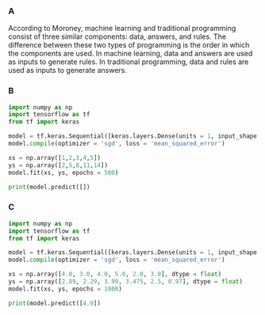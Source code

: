### A
According to Moroney, machine learning and traditional programming consist of three similar components: data, answers, and rules. The difference between these two types of programming is the order in which the components are used. In machine learning, data and answers are used as inputs to generate rules. In traditional programming, data and rules are used as inputs to generate answers.

### B
```python
import numpy as np
import tensorflow as tf
from tf import keras

model = tf.keras.Sequential([keras.layers.Dense(units = 1, input_shape = [1])])
model.compile(optimizer = 'sgd', loss = 'mean_squared_error')

xs = np.array([1,2,3,4,5])
ys = np.array([2,5,8,11,14])
model.fit(xs, ys, epochs = 500)

print(model.predict([])
```

### C
```python
import numpy as np
import tensorflow as tf
from tf import keras

model = tf.keras.Sequential([keras.layers.Dense(units = 1, input_shape = [1])])
model.compile(optimizer = 'sgd', loss = 'mean_squared_error')

xs = np.array([4.0, 3.0, 4.0, 5.0, 2.0, 3.0], dtype = float)
ys = np.array([2.89, 2.29, 3.99, 3.475, 2.5, 0.97], dtype = float)
model.fit(xs, ys, epochs = 1000)

print(model.predict([4.0])
``` 

